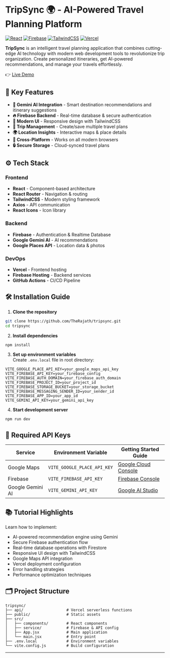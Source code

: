 # TripSync 🌍 - AI-Powered Travel Planning Platform

[![React](https://img.shields.io/badge/React-20232A?style=for-the-badge&logo=react&logoColor=61DAFB)](https://react.dev/)
[![Firebase](https://img.shields.io/badge/Firebase-FFCA28?style=for-the-badge&logo=firebase&logoColor=black)](https://firebase.google.com/)
[![TailwindCSS](https://img.shields.io/badge/Tailwind_CSS-38B2AC?style=for-the-badge&logo=tailwind-css&logoColor=white)](https://tailwindcss.com/)
[![Vercel](https://img.shields.io/badge/Vercel-000000?style=for-the-badge&logo=vercel&logoColor=white)](https://vercel.com/)

**TripSync** is an intelligent travel planning application that combines cutting-edge AI technology with modern web development tools to revolutionize trip organization. Create personalized itineraries, get AI-powered recommendations, and manage your travels effortlessly.

👉 [Live Demo](https://tripsync-seven.vercel.app)


## 🚀 Key Features

- **🤖 Gemini AI Integration** - Smart destination recommendations and itinerary suggestions
- **🔥 Firebase Backend** - Real-time database & secure authentication
- **💎 Modern UI** - Responsive design with TailwindCSS
- **📅 Trip Management** - Create/save multiple travel plans
- **🌍 Location Insights** - Interactive maps & place details
- **📱 Cross-Platform** - Works on all modern browsers
- **🔒 Secure Storage** - Cloud-synced travel plans

## ⚙️ Tech Stack

### Frontend
- **React** - Component-based architecture
- **React Router** - Navigation & routing
- **TailwindCSS** - Modern styling framework
- **Axios** - API communication
- **React Icons** - Icon library

### Backend
- **Firebase** - Authentication & Realtime Database
- **Google Gemini AI** - AI recommendations
- **Google Places API** - Location data & photos

### DevOps
- **Vercel** - Frontend hosting
- **Firebase Hosting** - Backend services
- **GitHub Actions** - CI/CD Pipeline

## 🛠️ Installation Guide

1. **Clone the repository**
```bash
git clone https://github.com/TheRajath/tripsync.git
cd tripsync
```

2. **Install dependencies**
```bash
npm install
```

3. **Set up environment variables**  
Create `.env.local` file in root directory:
```env
VITE_GOOGLE_PLACE_API_KEY=your_google_maps_api_key
VITE_FIREBASE_API_KEY=your_firebase_config
VITE_FIREBASE_AUTH_DOMAIN=your_firebase_auth_domain
VITE_FIREBASE_PROJECT_ID=your_project_id
VITE_FIREBASE_STORAGE_BUCKET=your_storage_bucket
VITE_FIREBASE_MESSAGING_SENDER_ID=your_sender_id
VITE_FIREBASE_APP_ID=your_app_id
VITE_GEMINI_API_KEY=your_gemini_api_key
```

4. **Start development server**
```bash
npm run dev
```

## 🔑 Required API Keys

| Service          | Environment Variable          | Getting Started Guide |
|------------------|-------------------------------|-----------------------|
| Google Maps      | `VITE_GOOGLE_PLACE_API_KEY`   | [Google Cloud Console](https://console.cloud.google.com) |
| Firebase         | `VITE_FIREBASE_API_KEY`       | [Firebase Console](https://console.firebase.google.com) |
| Google Gemini AI | `VITE_GEMINI_API_KEY`         | [Google AI Studio](https://aistudio.google.com) |

## 📚 Tutorial Highlights

Learn how to implement:
- AI-powered recommendation engine using Gemini
- Secure Firebase authentication flow
- Real-time database operations with Firestore
- Responsive UI design with TailwindCSS
- Google Maps API integration
- Vercel deployment configuration
- Error handling strategies
- Performance optimization techniques

## 🗂 Project Structure
```
tripsync/
├── api/                   # Vercel serverless functions
├── public/                # Static assets
├── src/
│   ├── components/        # React components
│   ├── service/           # Firebase & API config
│   ├── App.jsx            # Main application
│   └── main.jsx           # Entry point
├── .env.local             # Environment variables
└── vite.config.js         # Build configuration
```

---
